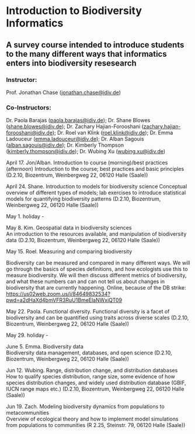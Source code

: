 # Introduction to Biodiversity Informatics

## A survey course intended to introduce students to the many different ways that informatics enters into biodiversity resesearch
### Instructor: 
Prof. Jonathan Chase (jonathan.chase@idiv.de)

### Co-Instructors:
Dr. Paola Barajas (paola.barajas@idiv.de); Dr. Shane Blowes (shane.blowes@idiv.de); Dr. Zachary Hajian-Forooshani (zachary.hajian-forooshani@idiv.de); Dr. Roel van Klink (roel.klink@idiv.de); Dr. Emma Ladouceur (emma.ladouceur@idiv.de); Dr. Alban Sagouis (alban.sagouis@idiv.de); Dr. Kimberly Thompson (kimberly.thompson@idiv.de);  Dr. Wubing Xu (wubing.xu@idiv.de)
 

April 17.	Jon/Alban.	Introduction to course (morning)/best practices (afternoon)	
Introduction to the course; best practices and basic principles	(D.2.10, Biozentrum, Weinbergweg 22, 06120 Halle (Saale))

April 24.	Shane.	Introduction to models for biodiversity science
Conceptual overview of different types of models; lab exercises to introduce statistical models for quantifying biodiversity patterns	(D.2.10, Biozentrum, Weinbergweg 22, 06120 Halle (Saale))

May 1.	holiday 	-		

May 8.	Kim.	Geospatial data in biodiversity sciences	
An introduction to the resources available, and manipulation of biodiversity data	(D.2.10, Biozentrum, Weinbergweg 22, 06120 Halle (Saale))

May 15.	Roel.	Measuring and comparing biodiversity	

Biodiversity can be measured and compared in many different ways. We will go through the basics of species definitions, and how ecologists use this to measure biodiversity. We will then discuss different metrics of biodiversity, and what these numbers can and can not tell us about changes in biodiversity that are currently happening. 	Online, because of the DB strike: https://us02web.zoom.us/j/84649832534?pwd=a2dHaXd4bmVFR3RuU1BmeElaNWxiQT09

May 22.	Paola.	Functional diversity.
Functional diversity is a facet of biodiversity and can be quantified using traits across diverse scales	(D.2.10, Biozentrum, Weinbergweg 22, 06120 Halle (Saale))

May 29.	holiday  	-		

June 5.	Emma.	Biodiversity data	
Biodiversity data management, databases, and open science	(D.2.10, Biozentrum, Weinbergweg 22, 06120 Halle (Saale))

Jun 12.	Wubing.	Range, distribution change, and distribution databases	
How to qualify species distribution, range size, some evidence of how species distribution changes, and widely used distribution database (GBIF, IUCN range maps etc.)	(D.2.10, Biozentrum, Weinbergweg 22, 06120 Halle (Saale))

Jun 19.	Zach.	Modeling biodiversity dynamics from populations to metacommunities	
Overview of ecological theory and how to implement model simulations from populations to communities	(R 2.25, Steinstr. 79, 06120 Halle (Saale))
